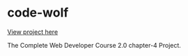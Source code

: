 # code-wolf

[View project here](https://rawgit.com/FrankGmz/code-wolf/master/index.html)


The Complete Web Developer Course 2.0 chapter-4 Project.

